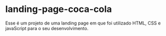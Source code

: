 # landing-page-coca-cola
Esse é um projeto de uma landing page em que foi utilizado HTML, CSS e javaScript para o seu desenvolvimento.
